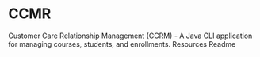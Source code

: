 # CCMR
Customer Care Relationship Management (CCRM) - A Java CLI application for managing courses, students, and enrollments. Resources Readme
